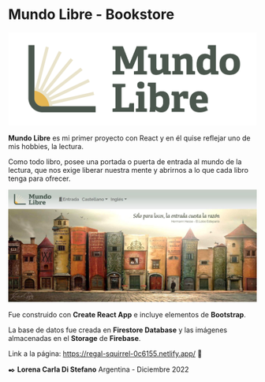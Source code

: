 # **Mundo Libre - Bookstore**
![Mundo Libre](./public/images/ML-green.png)

**Mundo Libre** es mi primer proyecto con React y en él quise reflejar uno de mis hobbies, la lectura.

Como todo libro, posee una portada o puerta de entrada al mundo de la lectura, que nos exige liberar nuestra mente y abrirnos a lo que cada libro tenga para ofrecer.

![BookCity](./public/images/mundo_libre.JPG)

Fue construido con **Create React App** e incluye elementos de **Bootstrap**.

La base de datos fue creada en **Firestore Database** y las imágenes almacenadas en el **Storage** de **Firebase**.

Link a la página: https://regal-squirrel-0c6155.netlify.app/  🚀 


✒️ **Lorena Carla Di Stefano** 
  Argentina - Diciembre 2022













